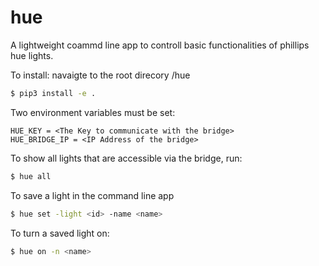 # hue
A lightweight coammd line app to controll basic functionalities of phillips hue lights.

To install: navaigte to the root direcory /hue
```bash
$ pip3 install -e .
````
Two environment variables must be set:
```
HUE_KEY = <The Key to communicate with the bridge>
HUE_BRIDGE_IP = <IP Address of the bridge>
```

To show all lights that are accessible via the bridge, run:
```bash
$ hue all
```

To save a light in the command line app 
```bash
$ hue set -light <id> -name <name>
```
To turn a saved light on:
```bash
$ hue on -n <name>
```
